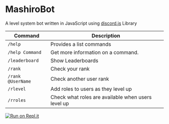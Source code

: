 # MashiroBot

A level system bot written in JavaScript using [discord.js](https://github.com/discordjs/discord.js) Library

| Command | Description |
| ------ | ------ |
| `/help` | Provides a list commands |
| `/help Command` | Get more information on a command. |
| `/leaderboard` | Show Leaderboards |
| `/rank` | Check your rank |
| `/rank @UserName` | Check another user rank |
| `/rlevel` | Add roles to users as they level up |
| `/rroles` | Check what roles are available when users level up |
[![Run on Repl.it](https://repl.it/badge/github/NatsumeLS/MashiroBot)](https://repl.it/github/NatsumeLS/MashiroBot)
